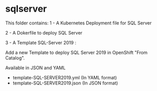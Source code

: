 # sqlserver

This folder contains:
1 - A Kubernetes Deployment file for SQL Server 

2 - A Dokerfile to deploy SQL Server

3 - A Template SQL-Server 2019 :

Add a new Template to deploy SQL Server 2019 in OpenShift "From Catalog".

Available in JSON and YAML
- template-SQL-SERVER2019.yml (In YAML format)
- template-SQL-SERVER2019.json (In JSON format)
